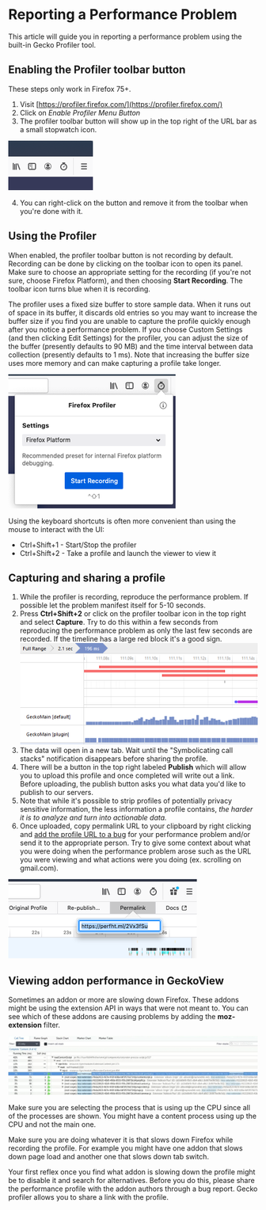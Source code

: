 # Reporting a Performance Problem

This article will guide you in reporting a performance problem using the
built-in Gecko Profiler tool.

## Enabling the Profiler toolbar button

These steps only work in Firefox 75+.

1.  Visit [https://profiler.firefox.com/](https://profiler.firefox.com/)
2.  Click on *Enable Profiler Menu Button*
3.  The profiler toolbar button will show up in the top right of the URL
    bar as a small stopwatch icon.

![image1](img/reportingperf1.png)

4.  You can right-click on the button and remove it from the toolbar
    when you're done with it.

## Using the Profiler

When enabled, the profiler toolbar button is not recording by default.
Recording can be done by clicking on the toolbar icon to open its panel.
Make sure to choose an appropriate setting for the recording (if you\'re
not sure, choose Firefox Platform), and then choosing **Start
Recording**. The toolbar icon turns blue when it is recording.

The profiler uses a fixed size buffer to store sample data. When it runs
out of space in its buffer, it discards old entries so you may want to
increase the buffer size if you find you are unable to capture the
profile quickly enough after you notice a performance problem. If you
choose Custom Settings (and then clicking Edit Settings) for the
profiler, you can adjust the size of the buffer (presently defaults to
90 MB) and the time interval between data collection (presently defaults
to 1 ms). Note that increasing the buffer size uses more memory and can
make capturing a profile take longer.

![image2](img/reportingperf2.png)

Using the keyboard shortcuts is often more convenient than using the
mouse to interact with the UI:

* Ctrl+Shift+1 - Start/Stop the profiler
* Ctrl+Shift+2 - Take a profile and launch the viewer to view it

## Capturing and sharing a profile

1.  While the profiler is recording, reproduce the performance problem.
    If possible let the problem manifest itself for 5-10 seconds.
2.  Press **Ctrl+Shift+2** or click on the profiler toolbar icon in the
    top right and select **Capture**. Try to do this within a few
    seconds from reproducing the performance problem as only the last
    few seconds are recorded. If the timeline has a large red block
    it's a good sign. ![Jank markers appearing in the Perf.html profile analysis tool.](img/PerfDotHTMLRedLines.png)
3.  The data will open in a new tab. Wait until the \"Symbolicating call
    stacks\" notification disappears before sharing the profile.
4.  There will be a button in the top right labeled **Publish** which
    will allow you to upload this profile and once completed will write
    out a link. Before uploading, the publish button asks you what data
    you'd like to publish to our servers.
5.  Note that while it\'s possible to strip profiles of potentially
    privacy sensitive information, the less information a profile
    contains, *the harder it is to analyze and turn into actionable
    data.*
6.  Once uploaded, copy permalink URL to your clipboard by right
    clicking and [add the profile URL to a bug](https://bugzilla.mozilla.org/enter_bug.cgi?product=Core&component=Performance)
    for your performance problem and/or send it to the appropriate
    person. Try to give some context about what you were doing when the
    performance problem arose such as the URL you were viewing and what
    actions were you doing (ex. scrolling on gmail.com). 

![image3](img/reportingperf3.png)

## Viewing addon performance in GeckoView

Sometimes an addon or more are slowing down Firefox. These addons might
be using the extension API in ways that were not meant to. You can see
which of these addons are causing problems by adding the
**moz-extension** filter.

![moz-extension filter print screen](img/EJCrt4N.png)

Make sure you are selecting the process that is using up the CPU since
all of the processes are shown. You might have a content process using
up the CPU and not the main one.

Make sure you are doing whatever it is that slows down Firefox while
recording the profile. For example you might have one addon that slows down page load
and another one that slows down tab switch.

Your first reflex once you find what addon is slowing down the profile
might be to disable it and search for alternatives. Before you do this,
please share the performance profile with the addon authors through a
bug report. Gecko profiler allows you to share a link with the profile.
